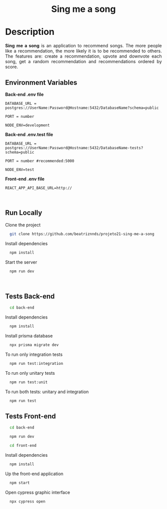 <h1 align="center">
  Sing me a song
</h1>

# Description

<p align="justify">
<b>Sing me a song</b> is an application to recommend songs. The more people like a recommendation, the more likely it is to be recommended to others. The features are: create a recommendation, upvote and downvote each song, get a random recommendation and recommendations ordered by score.

</p>

## Environment Variables

<b>Back-end .env file</b>

`DATABASE_URL = postgres://UserName:Password@Hostname:5432/DatabaseName?schema=public`

`PORT = number`

`NODE_ENV=development`

<b>Back-end .env.test file</b>

`DATABASE_URL = postgres://UserName:Password@Hostname:5432/DatabaseName-tests?schema=public`

`PORT = number #recommended:5000`

`NODE_ENV=test`

<b>Front-end .env file</b>

`REACT_APP_API_BASE_URL=http://`

</br>

## Run Locally

Clone the project

```bash
  git clone https://github.com/beatriznnds/projeto21-sing-me-a-song
```

Install dependencies

```bash
  npm install
```

Start the server

```bash
  npm run dev
```

</br>

## Tests Back-end

```bash
  cd back-end
```

Install dependencies

```bash
  npm install
```

Install prisma database

```bash
  npx prisma migrate dev
```

To run only integration tests

```bash
  npm run test:integration
```

To run only unitary tests

```bash
  npm run test:unit
```

To run both tests: unitary and integration

```bash
  npm run test
```

## Tests Front-end

```bash
  cd back-end
```

```bash
  npm run dev
```

```bash
  cd front-end
```

Install dependencies

```bash
  npm install
```

Up the front-end application

```bash
  npm start
```

Open cypress graphic interface

```bash
  npx cypress open
```
